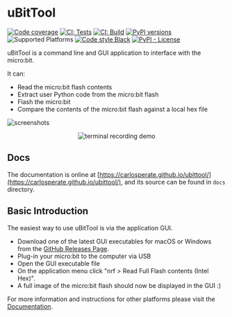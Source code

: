 # uBitTool

[![Code coverage](https://codecov.io/gh/carlosperate/ubittool/branch/master/graph/badge.svg)](https://codecov.io/gh/carlosperate/ubittool)
[![CI: Tests](https://github.com/carlosperate/ubittool/actions/workflows/test.yml/badge.svg)](https://github.com/carlosperate/ubittool/actions/workflows/test.yml)
[![CI: Build](https://github.com/carlosperate/ubittool/actions/workflows/build.yml/badge.svg)](https://github.com/carlosperate/ubittool/actions/workflows/build.yml)
[![PyPI versions](https://img.shields.io/pypi/pyversions/ubittool.svg)](https://pypi.org/project/ubittool/)
![Supported Platforms](https://img.shields.io/badge/platform-Windows%20%7C%20macOs%20%7C%20Linux-blue)
[![Code style Black](https://img.shields.io/badge/code%20style-black-000000.svg)](https://github.com/ambv/black)
[![PyPI - License](https://img.shields.io/pypi/l/ubittool.svg)](LICENSE)

uBitTool is a command line and GUI application to interface with the micro:bit.

It can:

- Read the micro:bit flash contents
- Extract user Python code from the micro:bit flash
- Flash the micro:bit
- Compare the contents of the micro:bit flash against a local hex file

![screenshots](https://www.embeddedlog.com/ubittool/assets/img/screenshots-white.png)

<p align="center">
  <img src="https://www.embeddedlog.com/ubittool/assets/img/terminal-recording.svg" alt="terminal recording demo">
</p>

## Docs

The documentation is online at
[https://carlosperate.github.io/ubittool/](https://carlosperate.github.io/ubittool/),
and its source can be found in `docs` directory.

## Basic Introduction

The easiest way to use uBitTool is via the application GUI.

- Download one of the latest GUI executables for macOS or Windows from the
  [GitHub Releases Page](https://github.com/carlosperate/ubittool/releases).
- Plug-in your micro:bit to the computer via USB
- Open the GUI executable file
- On the application menu click "nrf > Read Full Flash contents (Intel Hex)".
- A full image of the micro:bit flash should now be displayed in the GUI :)

For more information and instructions for other platforms please visit the
[Documentation](https://carlosperate.github.io/ubittool/).
